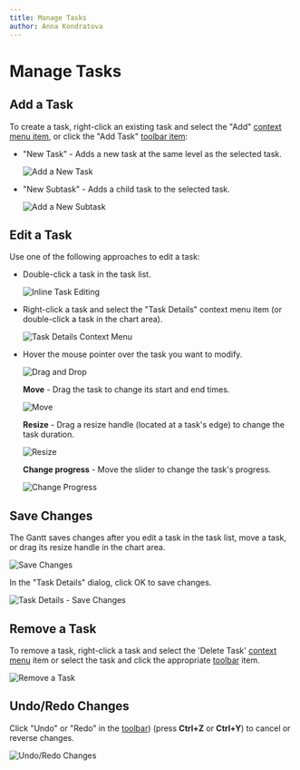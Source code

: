 ```yaml
---
title: Manage Tasks
author: Anna Kondratova
---
```

# Manage Tasks

## Add a Task

To create a task, right-click an existing task and select the "Add" [context menu item](~/interface-elements-for-web/articles/gantt/context-menu.md), or click the "Add Task" [toolbar item](~/interface-elements-for-web/articles/gantt/toolbar.md):

- "New Task" - Adds a new task at the same level as the selected task.

    ![Add a New Task](~/interface-elements-for-web/images/Gantt/add-new-task.png)

- "New Subtask" - Adds a child task to the selected task.

    ![Add a New Subtask](~/interface-elements-for-web/images/Gantt/add-new-subtask.png)

## Edit a Task

Use one of the following approaches to edit a task:

* Double-click a task in the task list. 

    ![Inline Task Editing](~/interface-elements-for-web/images/Gantt/inline-editing.png)

* Right-click a task and select the "Task Details" context menu item (or double-click a task in the chart area).

    ![Task Details Context Menu](~/interface-elements-for-web/images/Gantt/popup-edit-form.png)

* Hover the mouse pointer over the task you want to modify.

    ![Drag and Drop](~/interface-elements-for-web/images/Gantt/drag-and-drop.png)

    **Move** - Drag the task to change its start and end times.

    ![Move](~/interface-elements-for-web/images/Gantt/moving.png)

    **Resize** - Drag a resize handle (located at a task's edge) to change the task duration.

    ![Resize](~/interface-elements-for-web/images/Gantt/resizing.png)

    **Change progress** - Move the slider to change the task's progress.

    ![Change Progress](~/interface-elements-for-web/images/Gantt/change-progress.png)

## Save Changes

The Gantt saves changes after you edit a task in the task list, move a task, or drag its resize handle in the chart area.

![Save Changes](~/interface-elements-for-web/images/Gantt/manage-tasks.gif)

In the "Task Details" dialog, click OK to save changes. 

![Task Details - Save Changes](~/interface-elements-for-web/images/Gantt/dialog-ok.png)

## Remove a Task

To remove a task, right-click a task and select the 'Delete Task' [context menu](~/interface-elements-for-web/articles/gantt/context-menu.md) item or select the task and click the appropriate [toolbar](~/interface-elements-for-web/articles/gantt/toolbar.md) item.

![Remove a Task](~/interface-elements-for-web/images/Gantt/delete-task.png)

## Undo/Redo Changes

Click "Undo" or "Redo" in the [toolbar](~/interface-elements-for-web/articles/gantt/toolbar.md)) (press **Ctrl+Z** or **Ctrl+Y**) to cancel or reverse changes.

![Undo/Redo Changes](~/interface-elements-for-web/images/Gantt/undo-redo.gif)
